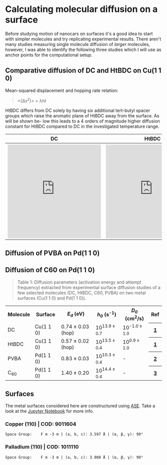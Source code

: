 # Calculating molecular diffusion on a surface

Before studying motion of nanocars on surfaces it's a good idea to start with simpler molecules and
try replicating experimental results. There aren't many studies measuring single molecule diffusion
of *larger* molecules, however, I was able to identify the following three studies which I will
use as anchor points for the computational setup.

## Comparative diffusion of DC and HtBDC on Cu(1 1 0)

Mean-squared displacement and hopping rate relation:

> <i> <(Δx<sup>2</sup>)> = λht </i>

HtBDC differs from DC solely by having six additional
tert-butyl spacer groups which raise the aromatic plane
of HtBDC away from the surface. As will be shown be-
low this leads to a 4 orders of magnitude higher diffusion
constant for HtBDC compared to DC in the investigated
temperature range.

<table>
<tr>
  <th>DC</th>
  <th>HtBDC</th>
</tr>
  <tr>
  <th><iframe style="width: 300px; height: 300px;" frameborder="0" src="https://embed.molview.org/v1/?mode=wireframe&cid=67448&bg=white"></iframe></th>
  <th><iframe style="width: 300px; height: 300px;" frameborder="0" src="https://embed.molview.org/v1/?mode=wireframe&cid=15467576&bg=white"></iframe></th>
</tr>
</table>


## Diffusion of PVBA on Pd(1 1 0)

## Diffusion of C60 on Pd(1 1 0)

> Table 1: Diffusion parameters (activation energy and attempt frequency) extracted from experimental surface diffusion studies of a few selected molecules (DC, HtBDC, C60, PVBA) on two metal surfaces (Cu(1 1 0) and Pd(1 1 0)).

<table>
  <tr>
    <th>Molecule</th>
    <th>Surface</th>
    <th><i>E<sub>d</sub></i> (eV)</th>
    <th><i>h<sub>0</sub></i> (s<sup>-1</sup>)</th>
    <th><i>D<sub>0</sub></i> (cm<sup>2</sup>/s)</th>
    <th>Ref</th>
  </tr>
  <tr>
    <td>DC</td>
    <td>Cu(1 1 0)</td>
    <td>0.74 ± 0.03 (hop)</td>
    <td>10<sup>13.9 ± 0.7</sup></td>
    <td>10<sup>-1.0 ± 1.0</sup></td>
    <th><a href="https://doi.org/10.1103/PhysRevLett.88.156102">1</a></th>
  </tr>
  <tr>
    <td>HtBDC</td>
    <td>Cu(1 1 0)</td>
    <td>0.57 ± 0.02 (hop)</td>
    <td>10<sup>13.5 ± 0.4</sup></td>
    <td>10<sup>0.9 ± 1.0</sup></td>
    <th><a href="https://doi.org/10.1103/PhysRevLett.88.156102">1</a></th>
  </tr>
  <tr>
    <td>PVBA</td>
    <td>Pd(1 1 0)</td>
    <td>0.83 ± 0.03 </td>
    <td>10<sup>10.3 ± 0.4</sup></td>
    <td> - </td>
    <th><a href="https://doi.org/10.1063/1.478430">2</a></th>
  </tr>
  <tr>
    <td>C<sub>60</sub></td>
    <td>Pd(1 1 0)</td>
    <td>1.40 ± 0.20</td>
    <td>10<sup>14.4 ± 0.4</sup></td>
    <td> - </td>
    <th><a href="https://doi.org/10.1103/PhysRevB.64.161403">3</a></th>
  </tr>
</table>


## Surfaces
The metal surfaces considered here are constructured using [ASE](https://wiki.fysik.dtu.dk/ase/).
Take a look at the [Jupyter Notebook](https://github.com/kbsezginel/Nanocar/blob/master/molecules/surfaces/metal-surfaces.ipynb) for more info.

### Copper (110) | COD: 9011604

```
Space Group: 	F m -3 m | (a, b, c): 3.597 Å | (α, β, γ): 90°
```

### Palladium (110) | COD: 1011110

```
Space Group: 	F m -3 m | (a, b, c): 3.908 Å | (α, β, γ): 90°
```
